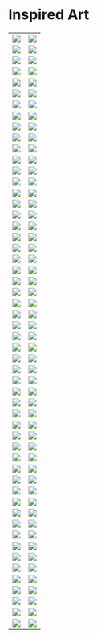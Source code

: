 # Inspired Art

| | |
| --- | --- |
| [![](framed/antoni-gaudi_the-cathedral.jpg)](antoni-gaudi_the-cathedral.jpg) | [![](framed/august-macke_greek-cafe.jpg)](august-macke_greek-cafe.jpg) |
| [![](captions/antoni-gaudi_the-cathedral.jpg)](antoni-gaudi_the-cathedral.jpg) | [![](captions/august-macke_greek-cafe.jpg)](august-macke_greek-cafe.jpg) |
| [![](framed/caspar-david-friedrich_seaside.jpg)](caspar-david-friedrich_seaside.jpg) | [![](framed/caspar-david-friedrich_valley.jpg)](caspar-david-friedrich_valley.jpg) |
| [![](captions/caspar-david-friedrich_seaside.jpg)](caspar-david-friedrich_seaside.jpg) | [![](captions/caspar-david-friedrich_valley.jpg)](caspar-david-friedrich_valley.jpg) |
| [![](framed/cavepainting.jpg)](cavepainting.jpg) | [![](framed/chinese-art.jpg)](chinese-art.jpg) |
| [![](captions/cavepainting.jpg)](cavepainting.jpg) | [![](captions/chinese-art.jpg)](chinese-art.jpg) |
| [![](framed/claude-monet_my-garden.jpg)](claude-monet_my-garden.jpg) | [![](framed/claude-monet_sailing.jpg)](claude-monet_sailing.jpg) |
| [![](captions/claude-monet_my-garden.jpg)](claude-monet_my-garden.jpg) | [![](captions/claude-monet_sailing.jpg)](claude-monet_sailing.jpg) |
| [![](framed/claude-monet_the-lake.jpg)](claude-monet_the-lake.jpg) | [![](framed/claude-monet_the-market.jpg)](claude-monet_the-market.jpg) |
| [![](captions/claude-monet_the-lake.jpg)](claude-monet_the-lake.jpg) | [![](captions/claude-monet_the-market.jpg)](claude-monet_the-market.jpg) |
| [![](framed/claude-monet_water-lilies.jpg)](claude-monet_water-lilies.jpg) | [![](framed/da-vinci_anatomy.jpg)](da-vinci_anatomy.jpg) |
| [![](captions/claude-monet_water-lilies.jpg)](claude-monet_water-lilies.jpg) | [![](captions/da-vinci_anatomy.jpg)](da-vinci_anatomy.jpg) |
| [![](framed/da-vinci_machines.jpg)](da-vinci_machines.jpg) | [![](framed/edward-hopper_-the-storm.jpg)](edward-hopper_-the-storm.jpg) |
| [![](captions/da-vinci_machines.jpg)](da-vinci_machines.jpg) | [![](captions/edward-hopper_-the-storm.jpg)](edward-hopper_-the-storm.jpg) |
| [![](framed/edward-hopper_car-race.jpg)](edward-hopper_car-race.jpg) | [![](framed/edward-hopper_nightshift.jpg)](edward-hopper_nightshift.jpg) |
| [![](captions/edward-hopper_car-race.jpg)](edward-hopper_car-race.jpg) | [![](captions/edward-hopper_nightshift.jpg)](edward-hopper_nightshift.jpg) |
| [![](framed/egyptian-tomb.jpg)](egyptian-tomb.jpg) | [![](framed/escher.jpg)](escher.jpg) |
| [![](captions/egyptian-tomb.jpg)](egyptian-tomb.jpg) | [![](captions/escher.jpg)](escher.jpg) |
| [![](framed/franz-marc_horses.jpg)](franz-marc_horses.jpg) | [![](framed/georges-seurat_at-the-park.jpg)](georges-seurat_at-the-park.jpg) |
| [![](captions/franz-marc_horses.jpg)](franz-marc_horses.jpg) | [![](captions/georges-seurat_at-the-park.jpg)](georges-seurat_at-the-park.jpg) |
| [![](framed/georges-seurat_village-market.jpg)](georges-seurat_village-market.jpg) | [![](framed/giger_xenomorph.jpg)](giger_xenomorph.jpg) |
| [![](captions/georges-seurat_village-market.jpg)](georges-seurat_village-market.jpg) | [![](captions/giger_xenomorph.jpg)](giger_xenomorph.jpg) |
| [![](framed/gustav-klimt.jpg)](gustav-klimt.jpg) | [![](framed/henri-matisse_farm.jpg)](henri-matisse_farm.jpg) |
| [![](captions/gustav-klimt.jpg)](gustav-klimt.jpg) | [![](captions/henri-matisse_farm.jpg)](henri-matisse_farm.jpg) |
| [![](framed/henri-matisse_red-hotel.jpg)](henri-matisse_red-hotel.jpg) | [![](framed/hieronymus-bosch_eden.jpg)](hieronymus-bosch_eden.jpg) |
| [![](captions/henri-matisse_red-hotel.jpg)](henri-matisse_red-hotel.jpg) | [![](captions/hieronymus-bosch_eden.jpg)](hieronymus-bosch_eden.jpg) |
| [![](framed/joan-miro_colors.jpg)](joan-miro_colors.jpg) | [![](framed/joan-miro_miracle.jpg)](joan-miro_miracle.jpg) |
| [![](captions/joan-miro_colors.jpg)](joan-miro_colors.jpg) | [![](captions/joan-miro_miracle.jpg)](joan-miro_miracle.jpg) |
| [![](framed/kandinsky_art-workshop.jpg)](kandinsky_art-workshop.jpg) | [![](framed/kandinsky_the-milkman.jpg)](kandinsky_the-milkman.jpg) |
| [![](captions/kandinsky_art-workshop.jpg)](kandinsky_art-workshop.jpg) | [![](captions/kandinsky_the-milkman.jpg)](kandinsky_the-milkman.jpg) |
| [![](framed/kandinsky_birds.jpg)](kandinsky_birds.jpg) | [![](framed/marc-chagall_church.jpg)](marc-chagall_church.jpg) |
| [![](captions/kandinsky_birds.jpg)](kandinsky_birds.jpg) | [![](captions/marc-chagall_church.jpg)](marc-chagall_church.jpg) |
| [![](framed/marc-chagall_field.jpg)](marc-chagall_field.jpg) | [![](framed/pablo-picasso_dancers.jpg)](pablo-picasso_dancers.jpg) |
| [![](captions/marc-chagall_field.jpg)](marc-chagall_field.jpg) | [![](captions/pablo-picasso_dancers.jpg)](pablo-picasso_dancers.jpg) |
| [![](framed/pablo-picasso_the-carousel.jpg)](pablo-picasso_the-carousel.jpg) | [![](framed/pablo-picasso_untitled.jpg)](pablo-picasso_untitled.jpg) |
| [![](captions/pablo-picasso_the-carousel.jpg)](pablo-picasso_the-carousel.jpg) | [![](captions/pablo-picasso_untitled.jpg)](pablo-picasso_untitled.jpg) |
| [![](framed/paul-cezanne_countryside.jpg)](paul-cezanne_countryside.jpg) | [![](framed/paul-cezanne_the-wanderers.jpg)](paul-cezanne_the-wanderers.jpg) |
| [![](captions/paul-cezanne_countryside.jpg)](paul-cezanne_countryside.jpg) | [![](captions/paul-cezanne_the-wanderers.jpg)](paul-cezanne_the-wanderers.jpg) |
| [![](framed/paul-gauguin_the-two-sisters.jpg)](paul-gauguin_the-two-sisters.jpg) | [![](framed/piet-mondrian_harbour.jpg)](piet-mondrian_harbour.jpg) |
| [![](captions/paul-gauguin_the-two-sisters.jpg)](paul-gauguin_the-two-sisters.jpg) | [![](captions/piet-mondrian_harbour.jpg)](piet-mondrian_harbour.jpg) |
| [![](framed/pieter-bruegel-the-elder.jpg)](pieter-bruegel-the-elder.jpg) | [![](framed/pierre-auguste-renoir_the-picnic.jpg)](pierre-auguste-renoir_the-picnic.jpg) |
| [![](captions/pieter-bruegel-the-elder.jpg)](pieter-bruegel-the-elder.jpg) | [![](captions/pierre-auguste-renoir_the-picnic.jpg)](pierre-auguste-renoir_the-picnic.jpg) |
| [![](framed/rembrandt_fruits.jpg)](rembrandt_fruits.jpg) | [![](framed/rene-magritte_mountain.jpg)](rene-magritte_mountain.jpg) |
| [![](captions/rembrandt_fruits.jpg)](rembrandt_fruits.jpg) | [![](captions/rene-magritte_mountain.jpg)](rene-magritte_mountain.jpg) |
| [![](framed/rene-magritte_no-apple.jpg)](rene-magritte_no-apple.jpg) | [![](framed/salvador-dali_landscape.jpg)](salvador-dali_landscape.jpg) |
| [![](captions/rene-magritte_no-apple.jpg)](rene-magritte_no-apple.jpg) | [![](captions/salvador-dali_landscape.jpg)](salvador-dali_landscape.jpg) |
| [![](framed/salvador-dali_seaside.jpg)](salvador-dali_seaside.jpg) | [![](framed/salvador-dali_village-on-the-hill.jpg)](salvador-dali_village-on-the-hill.jpg) |
| [![](captions/salvador-dali_seaside.jpg)](salvador-dali_seaside.jpg) | [![](captions/salvador-dali_village-on-the-hill.jpg)](salvador-dali_village-on-the-hill.jpg) |
| [![](framed/sonia-delaunay_electric-sheep.jpg)](sonia-delaunay_electric-sheep.jpg) | [![](framed/van-gogh_another-starry-night.jpg)](van-gogh_another-starry-night.jpg) |
| [![](captions/sonia-delaunay_electric-sheep.jpg)](sonia-delaunay_electric-sheep.jpg) | [![](captions/van-gogh_another-starry-night.jpg)](van-gogh_another-starry-night.jpg) |
| [![](framed/van-gogh_market.jpg)](van-gogh_market.jpg) | [![](framed/van-gogh_street-life.jpg)](van-gogh_street-life.jpg) |
| [![](captions/van-gogh_market.jpg)](van-gogh_market.jpg) | [![](captions/van-gogh_street-life.jpg)](van-gogh_street-life.jpg) |
| [![](framed/van-gogh_town-at-night.jpg)](van-gogh_town-at-night.jpg) | [![](framed/)]() |
| [![](captions/van-gogh_town-at-night.jpg)](van-gogh_town-at-night.jpg) | [![](captions/)]() |
